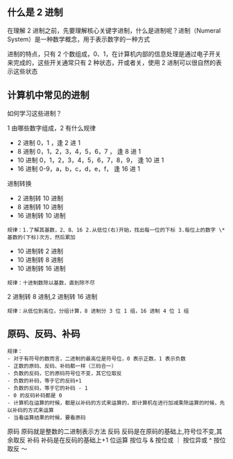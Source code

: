 ## 什么是 2 进制

在理解 2 进制之前，先要理解核心关键字进制，什么是进制呢？进制（Numeral System）是一种数学概念，用于表示数字的一种方式

进制的特点，只有 2 个数组成，0、1，在计算机内部的信息处理是通过电子开关来完成的，这些开关通常只有 2 种状态，开或者关，使用 2 进制可以很自然的表示这些状态

## 计算机中常见的进制

如何学习这些进制？

1 由哪些数字组成，2 有什么规律

- 2 进制 0，1 ，逢 2 进 1
- 8 进制 0，1，2，3，4，5，6，7 ， 逢 8 进 1
- 10 进制 0，1，2，3，4，5，6，7，8，9， 逢 10 进 1
- 16 进制 0-9，a，b，c，d，e，f， 逢 16 进 1

进制转换

- 2 进制转 10 进制
- 8 进制转 10 进制
- 16 进制转 10 进制

```
规律：1.了解其基数，2、8、16 2.从低位(右)开始，找出每一位的下标 3.每位上的数字 \* 基数的(下标)次方，然后累加
```

- 10 进制转 2 进制
- 10 进制转 8 进制
- 10 进制转 16 进制

```
规律：十进制数除以基数，直到除不尽

```

2 进制转 8 进制,2 进制转 16 进制

```
规律：从低位到高位，分组计算，8 进制分 3 位 1 组，16 进制 4 位 1 组
```

## 原码、反码、补码

```
规律：
- 对于有符号的数而言，二进制的最高位是符号位，0 表示正数，1 表示负数
- 正数的原码、反码、补码都一样（三码合一）
- 负数的反码，它的原码符号位不变，其它位取反
- 负数的补码，等于它的反码+1
- 负数的反码，等于它的补码 - 1
- 0 的反码补码都是 0
- 计算机在运算的时候，都是以补码的方式来运算的，即计算机在进行加减乘除运算的时候，先以补码的方式来运算
- 当看运算结果的时候，要看原码

```

原码
原码就是整数的二进制表示方法
反码
反码是在原码的基础上,符号位不变,其余取反
补码
补码是在反码的基础上+1
位运算
按位与 &
按位或 ｜
按位异或 ^
按位取反 ～
